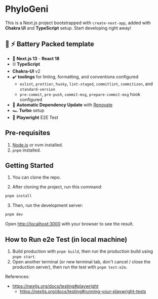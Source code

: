 # PhyloGeni 

This is a Next.js project bootstrapped with `create-next-app`, added with **Chakra UI** and **TypeScript** setup. Start developing right away!


## 🔋 ⚡ Battery Packed template

- 🚀 **Next.js 13** - **React 18**
- ⛓️ **TypeScript**
- **Chakra-UI** v2
- ✔️ **toolings** for linting, formatting, and conventions configured 
  - `eslint`, `prettier`, `husky`, `lint-staged`, `commitlint`, `commitizen`, and `standard-version`
  - `pre-commit`, `pre-push`, `commit-msg`, `prepare-commit-msg` hook configured
- 🤖 **Automatic Dependency Update** with [Renovate](https://renovatebot.com/) 
- 🏎️ **Turbo** setup
- 🧪 **Playwright** E2E Test

## Pre-requisites

1. [Node.js](https://nodejs.org/en/) or nvm installed.
2. `pnpm` installed.

## Getting Started

1. You can clone the repo.

2. After cloning the project, run this command: 
```bash
pnpm install
```

3. Then, run the development server:
```bash
pnpm dev
```

Open [http://localhost:3000](http://localhost:3000) with your browser to see the result.

## How to Run e2e Test (in local machine)

1. Build production with `pnpm build`, then run the production build using `pnpm start`.
2. Open another terminal (or new terminal tab, don't cancel / close the production server), then run the test with `pnpm test:e2e`.

References:

- https://nextjs.org/docs/testing#playwright
  - https://nextjs.org/docs/testing#running-your-playwright-tests
